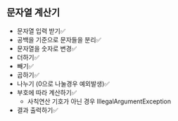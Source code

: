 ## 문자열 계산기

- 문자열 입력 받기✅
- 공백을 기준으로 문자들을 분리✅
- 문자열을 숫자로 변경✅
- 더하기✅
- 빼기✅
- 곱하기✅
- 나누기 (0으로 나눌경우 예외발생)✅
- 부호에 따라 계산하기✅
  - 사칙연산 기호가 아닌 경우 IllegalArgumentException
- 결과 출력하기✅
